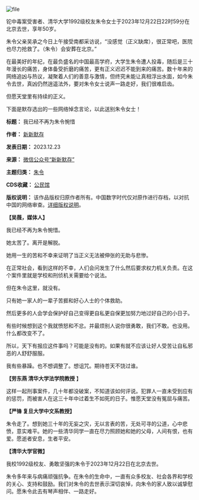![file](https://chinadigitaltimes.net/chinese/files/2023/12/image-1703346883182.png)


铊中毒案受害者、清华大学1992级校友朱令女士于2023年12月22日22时59分在北京去世，享年50岁。


朱令父亲吴承之今日上午接受南都采访说，“没感觉（正义缺席），很正常吧，医院也尽力抢救了。（朱令）会安葬在北京。”


在最美好的年纪，在最负盛名的中国最高学府，大学生朱令遭人投毒，随后是三十年漫长的痛苦，身体备受折磨的痛苦，更有正义迟迟不能到来的痛苦。数十年来的网络追凶与热议，凝聚着人们的善意与激情，但终究未能让真相浮出水面，如今朱令去世，真凶仍然逍遥法外，要对朱令女士说声一路走好，我们很难启齿。


但愿天堂里有持续的正义。


下面是默存选出的一些网络悼念言论，以此送别朱令女士！




**标题：** 我已经不再为朱令惋惜  

**作者：** [新新默存](https://chinadigitaltimes.net/space/新新默存)  

**发表日期：** 2023.12.23  

**来源：** [微信公众号“新新默存”](https://web.archive.org/web/https://mp.weixin.qq.com/s/mYwHTikRfzYwk-1swTHGvQ)  

**主题归类：** [朱令](https://chinadigitaltimes.net/space/朱令)  

**CDS收藏：** [公民馆](https://chinadigitaltimes.net/space/%E5%85%AC%E6%B0%91%E9%A6%86)  

**版权说明：** 该作品版权归原作者所有。中国数字时代仅对原作进行存档，以对抗中国的网络审查。[详细版权说明](https://chinadigitaltimes.net/chinese/copyright)。


**【吴薇，媒体人】** 


我已经不再为朱令惋惜。


她太苦了。离开是解脱。


她用一生的苦和不幸来证明了当正义无法被伸张的无助与悲惨。


在正常社会，看到这样的不幸，人们会问发生了什么然后要求权力机关负责。在这个案件里就是学校和刑侦机关需要给个说法。


但在朱令这里，就没有。


只有她一家人的一辈子苦捱和好心人士的个体救助。


然后更多的人会学会保护好自己变得更自私更自保更加努力地过好自己的小日子。


有些时候想到这个我就愤怒和不忿。并最烦别人说你很勇敢，我们不敢。也没用。什么都改变不了。


所以，天下有报应这件事吗？可能是没有的。如果有就不应该让好人受苦让自私邪恶的人舒舒服服。


我有些暴躁。也不想调整了。想诅咒。期待苍天不饶过谁。


**【劳东燕 清华大学法学院教授** 】


这样一起刑事案件，几十年都没破案，不知道该如何评说。犯罪人一直未受到应有的惩罚，而被害人在这三十年中过着生不如死的日子。惟愿天堂没有冤屈与痛苦。


**【严锋 复旦大学中文系教授】** 


朱令走了。想到她三十年的无妄之灾，无以言表的苦，无处可寻的公道，心中悲愤，意实难平。她的一些清华同学一直在尽力照顾她和她的父母，人间有恨，也有爱。愿逝者安息，生者平安。


**【清华大学官微】** 


我校1992级校友、勇敢坚强的朱令于2023年12月22日在北京去世。


朱令多年来与病痛顽强抗争。在朱令的生命中，一直有众多校友、社会各界和学校的关心、支持和鼓励。我们对朱令的去世表示深切哀悼，向朱令的家人致以诚挚慰问。愿朱令此去有琴声相伴、一路走好。

